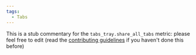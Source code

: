 ```yaml
---
tags:
  - Tabs
---
```


This is a stub commentary for the `tabs_tray.share_all_tabs` metric: please feel free to edit (read the
[contributing guidelines](https://github.com/mozilla/glean-annotations/blob/main/CONTRIBUTING.md)
if you haven't done this before)
